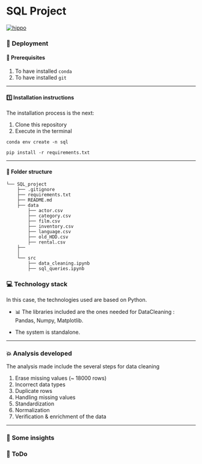 # SQL Project
[![hippo](https://giphy.com/gifs/Giflytics-jazminantoinette-roll-safe-giflytics-GbH8vRmrNHdVZhouBt.gif")
](https://media.giphy.com/media/GbH8vRmrNHdVZhouBt/giphy.gif)


### :nut_and_bolt: **Deployment**
#### :key: Prerequisites
1. To have installed `conda`
2. To have installed `git`

---
#### :one: Installation instructions
The installation process is the next:
  1. Clone this repository
  2. Execute in the terminal
   
   `conda env create -n sql` 

   `pip install -r requirements.txt`


---
#### :file_folder: **Folder structure**
```
└── SQL_project
    ├── .gitignore
    ├── requirements.txt
    ├── README.md
    ├── data
        ├── actor.csv
        ├── category.csv
        ├── film.csv
        ├── inventory.csv
        ├── language.csv
        ├── old_HDD.csv
        ├── rental.csv
    ├── 
    │   
    └── src
        ├── data_cleaning.ipynb
        ├── sql_queries.ipynb

```



### :computer: **Technology stack**
In this case, the technologies used are based on Python.

- :bar_chart: The libraries included are the ones needed for DataCleaning : Pandas, Numpy, Matplotlib.

- The system is standalone.

------
### :boom: **Analysis developed**
The analysis made include the several steps for data cleaning
1. Erase missing values (~ 18000 rows)
2. Incorrect data types
3. Duplicate rows
4. Handling missing values
5. Standardization
6. Normalization
7. Verification & enrichment of the data
   

----
### :pushpin: **Some insights**



####


### :shit: **ToDo**

